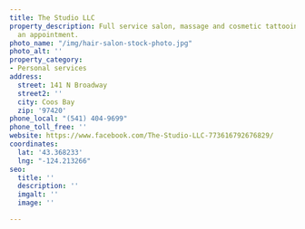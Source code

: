 ```yaml
---
title: The Studio LLC
property_description: Full service salon, massage and cosmetic tattooing. Call for
  an appointment.
photo_name: "/img/hair-salon-stock-photo.jpg"
photo_alt: ''
property_category:
- Personal services
address:
  street: 141 N Broadway
  street2: ''
  city: Coos Bay
  zip: '97420'
phone_local: "(541) 404-9699"
phone_toll_free: ''
website: https://www.facebook.com/The-Studio-LLC-773616792676829/
coordinates:
  lat: '43.368233'
  lng: "-124.213266"
seo:
  title: ''
  description: ''
  imgalt: ''
  image: ''

---
```

